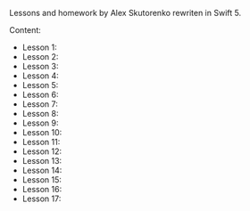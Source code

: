 Lessons and homework by Alex Skutorenko rewriten in Swift 5.

Content:
- Lesson 1:
- Lesson 2:
- Lesson 3:
- Lesson 4:
- Lesson 5:
- Lesson 6:
- Lesson 7:
- Lesson 8:
- Lesson 9:
- Lesson 10:
- Lesson 11:
- Lesson 12:
- Lesson 13:
- Lesson 14:
- Lesson 15:
- Lesson 16:
- Lesson 17:
